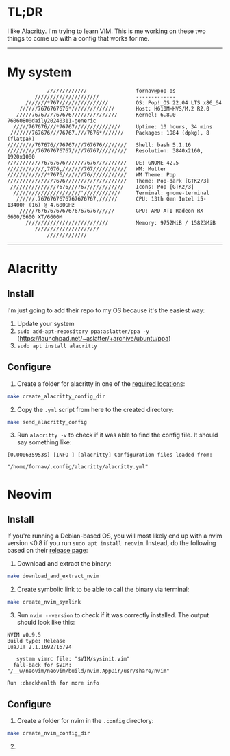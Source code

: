 # TL;DR
I like Alacritty. I'm trying to learn VIM. This is me working on these two things to come up with a config that works for me.

-------
# My system
```
             /////////////                fornav@pop-os 
         /////////////////////            ------------- 
      ///////*767////////////////         OS: Pop!_OS 22.04 LTS x86_64 
    //////7676767676*//////////////       Host: H610M-HVS/M.2 R2.0 
   /////76767//7676767//////////////      Kernel: 6.8.0-76060800daily20240311-generic 
  /////767676///*76767///////////////     Uptime: 10 hours, 34 mins 
 ///////767676///76767.///7676*///////    Packages: 1984 (dpkg), 8 (flatpak) 
/////////767676//76767///767676////////   Shell: bash 5.1.16 
//////////76767676767////76767/////////   Resolution: 3840x2160, 1920x1080 
///////////76767676//////7676//////////   DE: GNOME 42.5 
////////////,7676,///////767///////////   WM: Mutter 
/////////////*7676///////76////////////   WM Theme: Pop 
///////////////7676////////////////////   Theme: Pop-dark [GTK2/3] 
 ///////////////7676///767////////////    Icons: Pop [GTK2/3] 
  //////////////////////'////////////     Terminal: gnome-terminal 
   //////.7676767676767676767,//////      CPU: 13th Gen Intel i5-13400F (16) @ 4.600GHz 
    /////767676767676767676767/////       GPU: AMD ATI Radeon RX 6600/6600 XT/6600M 
      ///////////////////////////         Memory: 9752MiB / 15823MiB 
         /////////////////////
             /////////////                                                                                                          
```

-------
# Alacritty

## Install
I'm just going to add their repo to my OS because it's the easiest way:
1. Update your system
2. `sudo add-apt-repository ppa:aslatter/ppa -y` (https://launchpad.net/~aslatter/+archive/ubuntu/ppa)
3. `sudo apt install alacritty`

## Configure
1. Create a folder for alacritty in one of the [required locations](https://github.com/alacritty/alacritty):
```bash
make create_alacritty_config_dir
```
2. Copy the `.yml` script from here to the created directory:
```bash
make send_alacritty_config
```
3. Run `alacritty -v` to check if it was able to find the config file. It should say something like:
```
[0.000635953s] [INFO ] [alacritty] Configuration files loaded from:
                                     "/home/fornav/.config/alacritty/alacritty.yml"
```

# Neovim

## Install
If you're running a Debian-based OS, you will most likely end up with a nvim version <0.8 if you run `sudo apt install neovim`. Instead, do the following based on their [release page](https://github.com/neovim/neovim/releases/):
1. Download and extract the binary:
```bash
make download_and_extract_nvim
```
2. Create symbolic link to be able to call the binary via terminal:
```bash
make create_nvim_symlink
```
3. Run `nvim --version` to check if it was correctly installed. The output should look like this:
```
NVIM v0.9.5
Build type: Release
LuaJIT 2.1.1692716794

   system vimrc file: "$VIM/sysinit.vim"
  fall-back for $VIM: "/__w/neovim/neovim/build/nvim.AppDir/usr/share/nvim"

Run :checkhealth for more info
```

## Configure
1. Create a folder for nvim in the `.config` directory:
```bash
make create_nvim_config_dir
```
2. 
